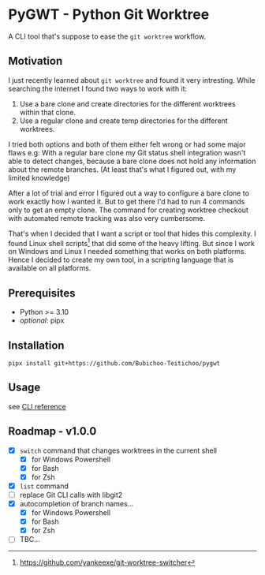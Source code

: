 # PyGWT - Python Git Worktree

A CLI tool that's suppose to ease the `git worktree` workflow.

## Motivation

I just recently learned about `git worktree`
and found it very intresting.
While searching the internet
I found two ways to work with it:

1. Use a bare clone and create directories for the different worktrees within that clone.
1. Use a regular clone and create temp directories for the different worktrees.

I tried both options
and both of them either felt wrong
or had some major flaws e.g:
With a regular bare clone
my Git status shell integration wasn't able to detect changes,
because a bare clone does not hold any information
about the remote branches.
(At least that's what I figured out, with my limited knowledge)

After a lot of trial and error I figured out a way
to configure a bare clone to work exactly how I wanted it.
But to get there I'd had to run 4 commands only to get an empty clone.
The command for creating worktree checkout
with automated remote tracking was also very cumbersome.

That's when I decided that I want a script or tool that hides this complexity.
I found Linux shell scripts[^1] that did some of the heavy lifting.
But since I work on Windows and Linux I needed something that works on both platforms.
Hence I decided to create my own tool,
in a scripting language that is available on all platforms.

## Prerequisites

- Python >= 3.10
- *optional*: pipx

## Installation

```shell
pipx install git+https://github.com/Bubichoo-Teitichoo/pygwt
```

## Usage

see [CLI reference](https://bubichoo-teitichoo.github.io/pygwt/latest/cli/)

## Roadmap - v1.0.0

- [x] `switch` command that changes worktrees in the current shell
    - [x] for Windows Powershell
    - [x] for Bash
    - [x] for Zsh
- [x] `list` command
- [ ] replace Git CLI calls with libgit2
- [x] autocompletion of branch names...
    - [x] for Windows Powershell
    - [x] for Bash
    - [x] for Zsh
- [ ] TBC...

[^1]: <https://github.com/yankeexe/git-worktree-switcher>

